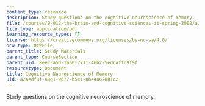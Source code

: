 ```yaml
---
content_type: resource
description: Study questions on the cognitive neuroscience of memory.
file: /courses/9-012-the-brain-and-cognitive-sciences-ii-spring-2002/a2aedf8fa8d19677b5c10be4a62081c2_cognitiveneuroscienceandmemory.pdf
file_type: application/pdf
learning_resource_types: []
license: https://creativecommons.org/licenses/by-nc-sa/4.0/
ocw_type: OCWFile
parent_title: Study Materials
parent_type: CourseSection
parent_uid: 8eec3a5d-16a0-7711-46b2-5edcaffc9f9f
resourcetype: Document
title: Cognitive Neuroscience of Memory
uid: a2aedf8f-a8d1-9677-b5c1-0be4a62081c2
---
```

Study questions on the cognitive neuroscience of memory.